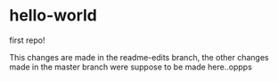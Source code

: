 # hello-world
first repo!

This changes are made in the readme-edits branch, the other changes made in the master branch were suppose to be made here..oppps 
